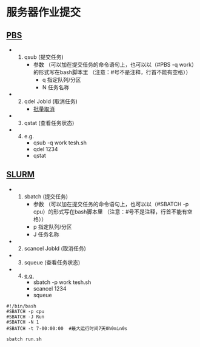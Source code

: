 # 服务器作业提交

## [PBS](https://www.jianshu.com/p/ba1c892d8303)
 - 1. qsub (提交任务)
      - 参数 （可以加在提交任务的命令语句上，也可以以（#PBS -q work）的形式写在bash脚本里 （注意：#号不是注释，行首不能有空格））
        - q 指定队列/分区
        - N 任务名称
 - 2. qdel JobId (取消任务)
      - [批量取消](./Script)  
 - 3. qstat (查看任务状态)
 - 4. e.g.
       - qsub -q work tesh.sh
       - qdel 1234
       - qstat

  
## [SLURM](https://slurm.schedmd.com/documentation.html)
 - 1. sbatch (提交任务)
       - 参数 （可以加在提交任务的命令语句上，也可以以（#SBATCH -p cpu）的形式写在bash脚本里 （注意：#号不是注释，行首不能有空格））
        - p 指定队列/分区
        - J 任务名称
 - 2. scancel JobId (取消任务) 
 - 3. squeue (查看任务状态)
 - 4. [e.g.](http://faculty.bicmr.pku.edu.cn/~wenzw/pages/slurm.html)
       - sbatch -p work tesh.sh
       - scancel 1234
       - squeue
```shell
#!/bin/bash
#SBATCH -p cpu
#SBATCH -J Run
#SBATCH -N 1
#SBATCH -t 7-00:00:00  #最大运行时间7天0h0min0s

sbatch run.sh
```
